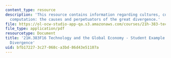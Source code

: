 ```yaml
---
content_type: resource
description: 'This resource contains information regarding cultures, coal, colonies,
  computation: the causes and perpetuators of the great divergence.'
file: https://ol-ocw-studio-app-qa.s3.amazonaws.com/courses/21h-383-technology-and-the-global-economy-1000-2000-fall-2016/bfb172273c27068ca3bd86d43e51107a_MIT21H_383F16_GreatDvrgnce.pdf
file_type: application/pdf
resourcetype: Document
title: '21H.383F16 Technology and the Global Economy - Student Example: Essay - Great
  Divergence'
uid: bfb17227-3c27-068c-a3bd-86d43e51107a
---
```

